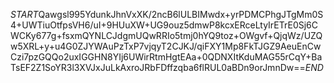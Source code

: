 $START$Qawgsl995YdunkJhnVxXK/2ncB6lULBIMwdx+yrPDMCPhgJTgMm0S4+UWTiuOtfpsVH6/uI+9HUuXW+UG9ouz5dmwP8kcxERceLtyIrETrE0Sj6CWCKy677g+fsxmQYNLCJdgmUQwRRIo5tmj0hYQ9toz+OWgvf+QjqWz/UZQw5XRL+y+u4G0ZJYWAuPzTxP7vjqyT2CJKJ/qiFXY1Mp8FkTJGZ9AeuEnCwCzi7pzGQQo2uxIGGHN8YIj6UWirRtmHgtEAa+0QDNXItKduMAG55rCqY+BaTsEF2Z1SoYR3l3XVJxJuLkAxroJRbFDffzqba6flRUL0aBDn9orJmnDw==$END$